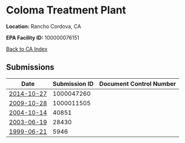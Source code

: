 # Coloma Treatment Plant

**Location:** Rancho Cordova, CA

**EPA Facility ID:** 100000076151

[Back to CA Index](../../index.md)

## Submissions

| Date | Submission ID | Document Control Number |
|------|--------------|-------------------------|
| [2014-10-27](submissions/1000047260.md) | 1000047260 |  |
| [2009-10-28](submissions/1000011505.md) | 1000011505 |  |
| [2004-10-14](submissions/40851.md) | 40851 |  |
| [2003-06-19](submissions/28430.md) | 28430 |  |
| [1999-06-21](submissions/5946.md) | 5946 |  |

